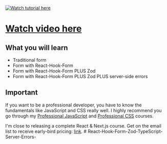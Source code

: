 [![Watch tutorial here](https://img.youtube.com/vi/u6PQ5xZAv7Q/0.jpg)](https://youtu.be/u6PQ5xZAv7Q)

# [Watch video here](https://youtu.be/u6PQ5xZAv7Q)

## What you will learn

- Traditional form
- Form with React-Hook-Form
- Form with React-Hook-Form PLUS Zod
- Form with React-Hook-Form PLUS Zod PLUS server-side errors

## Important

If you want to be a professional developer, you have to know the fundamentals like JavaScript and CSS really well. I highly recommend you go through my [Professional JavaScript](https://bytegrad.com/courses/professional-javascript) and [Professional CSS](https://bytegrad.com/courses/professional-css) courses.

I'm close to releasing a complete React & Next.js course. Get on the email list to receive early-bird pricing: [link](https://email.bytegrad.com/).
#   R e a c t - H o o k - F o r m - Z o d - T y p e S c r i p t - S e r v e r - E r r o r s -  
 
